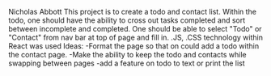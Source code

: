 Nicholas Abbott
This project is to create a todo and contact list. Within the todo, one should have the ability to cross out tasks completed and sort between incomplete and completed. 
One should be able to select "Todo" or "Contact" from nav bar at top of page and fill in.
.JS, .CSS technology within React was used
Ideas:
-Format the page so that on could add a todo within the contact page.
-Make the ability to keep the todo and contacts while swapping between pages
-add a feature on todo to text or print the list